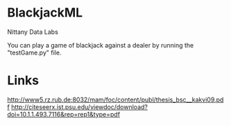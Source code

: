 # BlackjackML
Nittany Data Labs

You can play a game of blackjack against a dealer by running the "testGame.py" file.

# Links
http://www5.rz.rub.de:8032/mam/foc/content/publ/thesis_bsc__kakvi09.pdf
http://citeseerx.ist.psu.edu/viewdoc/download?doi=10.1.1.493.7116&rep=rep1&type=pdf
